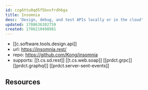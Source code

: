 ```yaml
---
id: czg6ttu0qd5f5bxvfrdh6ga
title: Insomnia
desc: 'Design, debug, and test APIs locally or in the cloud'
updated: 1708636302759
created: 1706210498981
---
```


- [[c.software.tools.design.api]]
- url: https://insomnia.rest/
- repo: https://github.com/Kong/insomnia
- supports: [[t.cs.sd.rest]]  [[t.cs.web.soap]] [[prdct.grpc]] [[prdct.graphql]] [[prdct.server-sent-events]]

## Resources